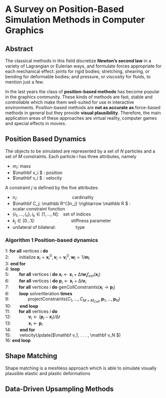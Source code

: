 # A Survey on Position-Based Simulation Methods in Computer Graphics

## Abstract

The classical methods in this field discretize **Newton’s second law** in a variety of Lagrangian or Eulerian ways, and formulate forces appropriate for each mechanical effect: joints for rigid bodies; stretching, shearing, or bending for deformable bodies; and pressure, or viscosity for fluids, to mention just a few.

In the last years the class of **position-based methods** has become popular in the graphics community. These kinds of methods are fast, stable and controllable which make them well-suited for use in interactive environments. Position-based methods are **not as accurate as** force-based methods in general but they provide **visual plausibility**. Therefore, the main application areas of these approaches are virtual reality, computer games and special effects in movies.

## Position Based Dynamics

The objects to be simulated are represented by a set of $N$ particles and a set of $M$ constraints. Each particle $i$ has three attributes, namely

- $m_i$: mass
- $\mathbf x_i $ : position
- $\mathbf v_i $ : velocity

A constraint $j$ is defined by the five attributes:

- $n_i$: &emsp;&emsp;&emsp;&emsp;&emsp;&emsp;&emsp;&emsp;&emsp;&emsp;&emsp;&emsp; cardinality
- $\mathbf C_j: \mathbb R^{3n_j} \rightarrow \mathbb R $ : &emsp; &emsp;&emsp;&emsp;&emsp; scalar constraint function
- $\{i_1, ..., i_n \}, i_k \in [1, ..., N]$:&emsp;set of indices
- $k_j \in [0 ... 1]$: &emsp;&emsp;&emsp;&emsp;&emsp;&emsp;&emsp;&emsp;stiffness parameter
- unilateral of bilateral: &emsp;&emsp;&emsp;&emsp; type

### Algorithm 1 Position-based dynamics

1: **for all** vertices $i$ **do**  
2: &emsp;&emsp;initialize $\mathbf x_i = \mathbf x_i^0, \mathbf v_i = \mathbf v_i^0, \mathbf w_i = 1/\mathbf m_i$  
3: **end for**  
4: **loop**  
5: &emsp;&emsp;**for all** vertices i **do** $\mathbf x_i ← \mathbf x_i + ∆t\mathbf w_if_{ext}(\mathbf x_i)$  
6: &emsp;&emsp;**for all** vertices i **do** $\mathbf p_i ← \mathbf x_i + ∆t\mathbf v_i$  
7: &emsp;&emsp;**for all** vertices i **do** genCollConstraints($\mathbf x_i → \mathbf p_i$)  
8: &emsp;&emsp;**loop** solverIteration **times**  
9: &emsp;&emsp;&emsp;&emsp;projectConstraints($C_1, . . . ,C_{M+M_{Coll}} , \mathbf p_1, . . . , \mathbf p_N$)  
10:&emsp;&emsp;**end loop**  
11:&emsp;&emsp;**for all** vertices $i$ **do**  
12:&emsp;&emsp;&emsp;&emsp;$\mathbf v_i ← (\mathbf p_i − \mathbf x_i)/∆t$  
13:&emsp;&emsp;&emsp;&emsp;$\mathbf x_i ← \mathbf p_i$  
14:&emsp;&emsp;**end for**  
15:&emsp;&emsp;velocityUpdate($\mathbf v_1, . . . , \mathbf v_N $)  
16: **end loop**

## Shape Matching

Shape matching is a meshless approach which is able to simulate visually plausible elastic and plastic deformations

## Data-Driven Upsampling Methods
